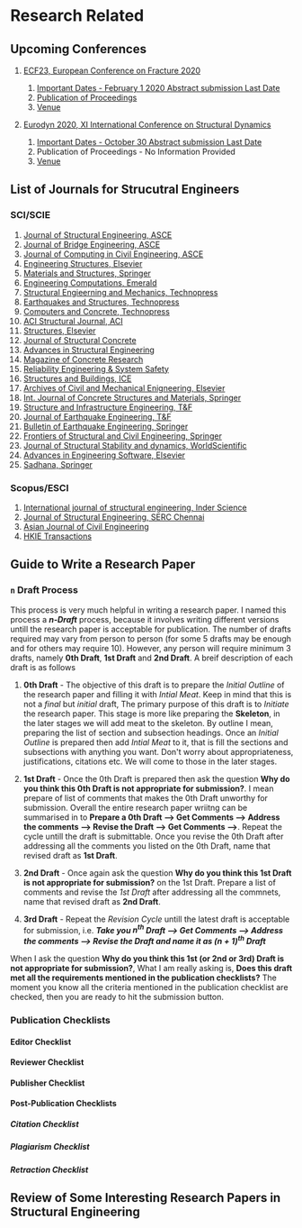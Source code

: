 # Research Related

## Upcoming Conferences

1. [ECF23, European Conference on Fracture 2020](https://www.ecf23.eu/)
	1. [Important Dates - February 1 2020 Abstract submission Last Date](https://www.ecf23.eu/submission/)
	2. [Publication of Proceedings](https://www.ecf23.eu/publications/)
	3. [Venue](https://www.ecf23.eu/venue/)
	
2. [Eurodyn 2020, XI International Conference on Structural Dynamics](https://eurodyn2020.org/)
	1. [Important Dates - October 30 Abstract submission Last Date](https://eurodyn2020.org/content/important-dates)
	2. Publication of Proceedings - No Information Provided
	3. [Venue](https://eurodyn2020.org/content/the-venue)


	
## List of Journals for Strucutral Engineers

### SCI/SCIE

1. [Journal of Structural Engineering, ASCE](https://ascelibrary.org/journal/jsendh)
2. [Journal of Bridge Engineering, ASCE](https://ascelibrary.org/journal/jbenf2)
3. [Journal of Computing in Civil Engineering, ASCE](https://ascelibrary.org/journal/jccee5)
4. [Engineering Structures, Elsevier](https://www.journals.elsevier.com/engineering-structures)
5. [Materials and Structures, Springer](https://link.springer.com/journal/11527)
6. [Engineering Computations, Emerald](https://www.emeraldgrouppublishing.com/products/journals/author_guidelines.htm?id=EC)
7. [Structural Engieerning and Mechanics, Technopress](http://www.techno-press.org/?journal=sem&subpage=3)
8. [Earthquakes and Structures, Technopress](http://www.techno-press.org/?journal=eas&subpage=7)
9. [Computers and Concrete, Technopress](http://www.techno-press.org/?journal=cac&subpage=8)
10. [ACI Structural Journal, ACI](https://www.concrete.org/publications/acistructuraljournal.aspx)
11. [Structures, Elsevier](https://www.journals.elsevier.com/structures)
12. [Journal of Structural Concrete](https://onlinelibrary.wiley.com/journal/17517648)
13. [Advances in Structural Engineering](https://journals.sagepub.com/home/ase)
14. [Magazine of Concrete Research](https://www.icevirtuallibrary.com/toc/jmacr/current)
15. [Reliability Engineering & System Safety](https://www.journals.elsevier.com/reliability-engineering-and-system-safety)
16. [Structures and Buildings, ICE](https://www.icevirtuallibrary.com/toc/jstbu/current)
17. [Archives of Civil and Mechanical Enigneering, Elsevier](https://www.journals.elsevier.com/archives-of-civil-and-mechanical-engineering)
18. [Int. Journal of Concrete Structures and Materials, Springer](https://ijcsm.springeropen.com/)
19. [Structure and Infrastructure Engineering, T&F](https://www.tandfonline.com/loi/nsie20)
20. [Journal of Earthquake Engineering, T&F](https://www.tandfonline.com/loi/ueqe20)
21. [Bulletin of Earthquake Engineering, Springer](https://link.springer.com/journal/10518)
22. [Frontiers of Structural and Civil Engineering, Springer](https://www.springer.com/engineering/civil+engineering/journal/11709)
23. [Journal of Structural Stability and dynamics, WorldScientific](https://www.worldscientific.com/worldscinet/ijssd)
24. [Advances in Engineering Software, Elsevier](https://www.journals.elsevier.com/advances-in-engineering-software)
25. [Sadhana, Springer](https://www.springer.com/engineering/journal/12046)

### Scopus/ESCI

1. [International journal of structural engineering, Inder Science]()
2. [Journal of Structural Engineering, SERC Chennai]()
3. [Asian Journal of Civil Engineering]()
4. [HKIE Transactions]()


## Guide to Write a Research Paper

### `n` Draft Process

This process is very much helpful in writing a research paper. I named this process a ***n-Draft*** process, because it involves writing different versions untill the research paper is acceptable for publication. The number of drafts
required may vary from person to person (for some 5 drafts may be enough and for others may require 10). However, any person will require minimum 3 drafts, namely **0th Draft**, **1st Draft** and **2nd Draft**. A breif description of each draft
is as follows

1. **0th Draft** - The objective of this draft is to prepare the *Initial Outline* of the research paper and filling it with *Intial Meat*. Keep in mind that this is not a *final* but *initial* draft, The primary purpose of this draft is to *Initiate* the research paper. This stage is more like preparing the **Skeleton**, in the later
stages we will add meat to the skeleton. By outline I mean, preparing the list of section and subsection headings. Once an *Initial Outline* is prepared then add *Intial Meat* to it, that is fill the sections and subsections with anything you want. Don't worry about appropriateness, justifications, citations etc. We will come to those in the later stages.

2. **1st Draft** - Once the 0th Draft is prepared then ask the question **Why do you think this 0th Draft is not appropriate for submission?**. I mean prepare of list of comments that makes the 0th Draft unworthy for submission. Overall the entire research paper wriitng can be summarised in to **Prepare a 0th Draft --> Get Comments --> Address the comments --> Revise the Draft --> Get Comments -->**. Repeat the cycle untill the draft is submittable.
Once you revise the 0th Draft after addressing all the comments you listed on the 0th Draft, name that revised draft as **1st Draft**.

3. **2nd Draft** - Once again ask the question **Why do you think this 1st Draft is not appropriate for submission?** on the 1st Draft. Prepare a list of comments and revise the *1st Draft* after addressing all the commnets, name that revised draft as **2nd Draft**.  

4. **3rd Draft** - Repeat the *Revision Cycle* untill the latest draft is acceptable for submission, i.e. ***Take you $n^{th}$ Draft --> Get Comments --> Address the comments --> Revise the Draft and name it as $(n+1)^{th}$ Draft***

When I ask the question **Why do you think this 1st (or 2nd or 3rd) Draft is not appropriate for submission?**, What I am really asking is, **Does this draft met all the requirements mentioned in the publication checklists?** The moment you know all the criteria mentioned in the publication checklist are checked, then you are ready to hit the submission button.

### Publication Checklists

#### Editor Checklist
#### Reviewer Checklist
#### Publisher Checklist
#### Post-Publication Checklists
##### Citation Checklist
##### Plagiarism Checklist
##### Retraction Checklist


## Review of Some Interesting Research Papers in Structural Engineering



